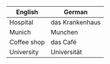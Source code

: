| English | German |
|---------|--------|
| Hospital | das Krankenhaus |
| Munich | Munchen |
| Coffee shop | das Café |
| University | Universität |
